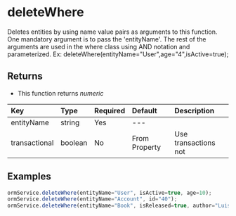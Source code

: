 # deleteWhere

Deletes entities by using name value pairs as arguments to this function. One mandatory argument is to pass the 'entityName'. The rest of the arguments are used in the where class using AND notation and parameterized. Ex: deleteWhere\(entityName="User",age="4",isActive=true\);

## Returns

* This function returns _numeric_

| Key | Type | Required | Default | Description |
| :--- | :--- | :--- | :--- | :--- |
| entityName | string | Yes | --- |  |
| transactional | boolean | No | From Property | Use transactions not |

## Examples

```javascript
ormService.deleteWhere(entityName="User", isActive=true, age=10);
ormService.deleteWhere(entityName="Account", id="40");
ormService.deleteWhere(entityName="Book", isReleased=true, author="Luis Majano");
```

